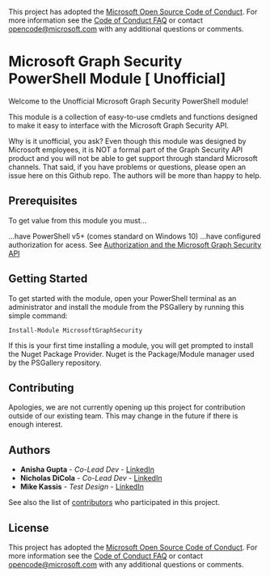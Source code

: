 This project has adopted the [Microsoft Open Source Code of Conduct](http://microsoft.github.io/codeofconduct). For more information see the [Code of Conduct FAQ](http://microsoft.github.io/codeofconduct/faq.md) or contact [opencode@microsoft.com](mailto:opencode@microsoft.com) with any additional questions or comments.

# Microsoft Graph Security PowerShell Module [ Unofficial]
Welcome to the Unofficial Microsoft Graph Security PowerShell module!

This module is a collection of easy-to-use cmdlets and functions designed to make it easy to interface with the Microsoft Graph Security API.

Why is it unofficial, you ask? Even though this module was designed by Microsoft employees, it is NOT a formal part of the Graph Security API product and you will not be able to get support through standard Microsoft channels. That said, if you have problems or questions, please open an issue here on this Github repo. The authors will be more than happy to help. 


## Prerequisites

To get value from this module you must...


...have PowerShell v5+ (comes standard on Windows 10)
...have configured authorization for acess.  See [Authorization and the Microsoft Graph Security API](https://docs.microsoft.com/en-us/graph/security-authorization)

## Getting Started

To get started with the module, open your PowerShell terminal as an administrator and install the module from the PSGallery by running this simple command:
```
Install-Module MicrosoftGraphSecurity
```
If this is your first time installing a module, you will get prompted to install the Nuget Package Provider. Nuget is the Package/Module manager used by the PSGallery repository.

## Contributing

Apologies, we are not currently opening up this project for contribution outside of our existing team. This may change in the future if there is enough interest.

## Authors


* **Anisha Gupta** - *Co-Lead Dev* - [LinkedIn](https://www.linkedin.com/in/ani6gup/)
* **Nicholas DiCola** - *Co-Lead Dev* - [LinkedIn](https://linkedin.com/in/ndicola/)
* **Mike Kassis** - *Test Design* - [LinkedIn](www.linkedin.com/in/mrkassis)

See also the list of [contributors](https://github.com/your/project/contributors) who participated in this project.

## License

This project has adopted the [Microsoft Open Source Code of Conduct](http://microsoft.github.io/codeofconduct). For more information see the [Code of Conduct FAQ](http://microsoft.github.io/codeofconduct/faq.md) or contact [opencode@microsoft.com](mailto:opencode@microsoft.com) with any additional questions or comments. 

